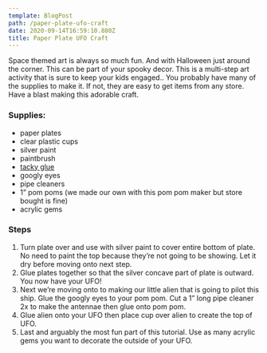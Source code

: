 ```yaml
---
template: BlogPost
path: /paper-plate-ufo-craft
date: 2020-09-14T16:59:10.880Z
title: Paper Plate UFO Craft
---
```

Space themed art is always so much fun. And with Halloween just around the corner. This can be part of your spooky decor. This is a multi-step art activity that is sure to keep your kids engaged.. You probably have many of the supplies to make it. If not, they are easy to get items from any store. Have a blast making this adorable craft.

### Supplies:

* paper plates
* clear plastic cups
* silver paint
* paintbrush
* [tacky glue](https://amzn.to/32sev5X)
* googly eyes
* pipe cleaners
* 1” pom poms (we made our own with this pom pom maker but store bought is fine)
* acrylic gems

### Steps

1. Turn plate over and use with silver paint to cover entire bottom of plate. No need to paint the top because they’re not going to be showing. Let it dry before moving onto next step. 
2. Glue plates together so that the silver concave part of plate is outward. You now have your UFO! 
3. Next we’re moving onto to making our little alien that is going to pilot this ship. Glue the googly eyes to your pom pom. Cut a 1” long pipe cleaner 2x to make the antennae then glue onto pom pom. 
4. Glue alien onto your UFO then place cup over alien to create the top of UFO. 
5. Last and arguably the most fun part of this tutorial. Use as many acrylic gems you want to decorate the outside of your UFO.
